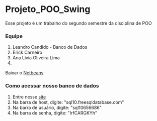 # Projeto_POO_Swing

Esse projeto é um trabalho do segundo semestre da disciplina de POO 

### Equipe
1. Leandro Candido - Banco de Dados
2. Erick Carneiro
3. Ana Lívia Oliveira Lima
4.

Baixar o [Netbeans](https://netbeans.apache.org/download/nb19/)

### Como acessar nosso banco de dados
1. Entre nesse [site](phpmyadmin.co)
2. Na barra de host, digite: "sql10.freesqldatabase.com"
3. Na barra de usuário, digite: "sql10656686"
4. Na barra de senha, digite: "IrfCARGKYh"
